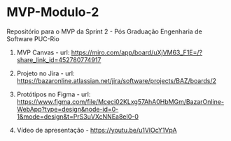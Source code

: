 # MVP-Modulo-2
Repositório  para o MVP da Sprint 2 - Pós Graduação Engenharia de Software PUC-Rio

1) MVP Canvas - url: https://miro.com/app/board/uXjVM63_F1E=/?share_link_id=452780774917

2) Projeto no Jira - url: https://bazaronline.atlassian.net/jira/software/projects/BAZ/boards/2

3) Protótipos no Figma - url: https://www.figma.com/file/Mceci02KLxg57AhA0HbMGm/BazarOnline-WebApp?type=design&node-id=0-1&mode=design&t=PrS3uVXcNNEa8eI0-0

4) Vídeo de apresentação - https://youtu.be/u1VlOcY1VpA
